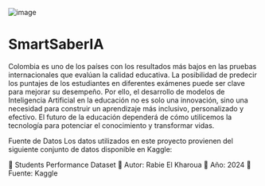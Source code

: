 ![image](https://github.com/user-attachments/assets/f1cc1e4e-bd7f-45d8-9c0c-acdbd8aa5714)
# SmartSaberIA
Colombia es uno de los países con los resultados más bajos en las pruebas internacionales que evalúan la calidad educativa. La posibilidad de predecir los puntajes de los estudiantes en diferentes exámenes puede ser clave para mejorar su desempeño. Por ello, el desarrollo de modelos de Inteligencia Artificial en la educación no es solo una innovación, sino una necesidad para construir un aprendizaje más inclusivo, personalizado y efectivo. El futuro de la educación dependerá de cómo utilicemos la tecnología para potenciar el conocimiento y transformar vidas.

 Fuente de Datos
Los datos utilizados en este proyecto provienen del siguiente conjunto de datos disponible en Kaggle:

📂 Students Performance Dataset
📌 Autor: Rabie El Kharoua
📅 Año: 2024
🔗 Fuente: Kaggle
